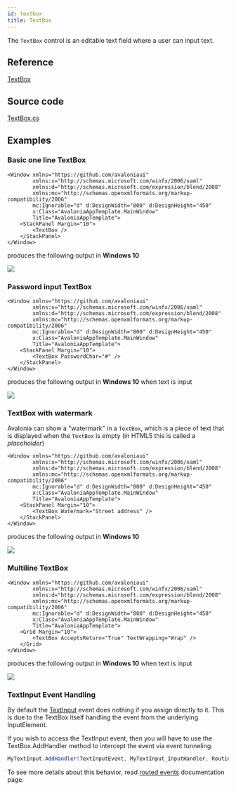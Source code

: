 ```yaml
---
id: textbox
title: TextBox
---
```


The `TextBox` control is an editable text field where a user can input text.

## Reference <a id="reference"></a>

[TextBox](http://reference.avaloniaui.net/api/Avalonia.Controls/TextBox/)

## Source code <a id="source-code"></a>

[TextBox.cs](https://github.com/AvaloniaUI/Avalonia/blob/master/src/Avalonia.Controls/TextBox.cs)

## Examples <a id="examples"></a>

### Basic one line TextBox <a id="basic-one-line-textbox"></a>

```markup
<Window xmlns="https://github.com/avaloniaui"
        xmlns:x="http://schemas.microsoft.com/winfx/2006/xaml"
        xmlns:d="http://schemas.microsoft.com/expression/blend/2008"
        xmlns:mc="http://schemas.openxmlformats.org/markup-compatibility/2006"
        mc:Ignorable="d" d:DesignWidth="800" d:DesignHeight="450"
        x:Class="AvaloniaAppTemplate.MainWindow"
        Title="AvaloniaAppTemplate">
    <StackPanel Margin="10">
        <TextBox />
    </StackPanel>
</Window>
```

produces the following output in **Windows 10**

  <div style={{textAlign: 'center'}}>
    <img src="/img/controls/textbox/textbox_basic.png"  />
  </div>


### Password input TextBox <a id="password-input-textbox"></a>

```markup
<Window xmlns="https://github.com/avaloniaui"
        xmlns:x="http://schemas.microsoft.com/winfx/2006/xaml"
        xmlns:d="http://schemas.microsoft.com/expression/blend/2008"
        xmlns:mc="http://schemas.openxmlformats.org/markup-compatibility/2006"
        mc:Ignorable="d" d:DesignWidth="800" d:DesignHeight="450"
        x:Class="AvaloniaAppTemplate.MainWindow"
        Title="AvaloniaAppTemplate">
    <StackPanel Margin="10">
        <TextBox PasswordChar="#" />
    </StackPanel>
</Window>
```

produces the following output in **Windows 10** when text is input

  <div style={{textAlign: 'center'}}>
    <img src="/img/controls/textbox/textbox_password.png"  />
  </div>


### TextBox with watermark <a id="textbox-with-watermark"></a>

Avalonia can show a "watermark" in a `TextBox`, which is a piece of text that is displayed when the `TextBox` is empty \(in HTML5 this is called a _placeholder_\)

```markup
<Window xmlns="https://github.com/avaloniaui"
        xmlns:x="http://schemas.microsoft.com/winfx/2006/xaml"
        xmlns:d="http://schemas.microsoft.com/expression/blend/2008"
        xmlns:mc="http://schemas.openxmlformats.org/markup-compatibility/2006"
        mc:Ignorable="d" d:DesignWidth="800" d:DesignHeight="450"
        x:Class="AvaloniaAppTemplate.MainWindow"
        Title="AvaloniaAppTemplate">
    <StackPanel Margin="10">
        <TextBox Watermark="Street address" />
    </StackPanel>
</Window>
```

produces the following output in **Windows 10**

  <div style={{textAlign: 'center'}}>
    <img src="/img/controls/textbox/textbox_watermark.png"  />
  </div>


### Multiline TextBox <a id="multiline-textbox"></a>

```markup
<Window xmlns="https://github.com/avaloniaui"
        xmlns:x="http://schemas.microsoft.com/winfx/2006/xaml"
        xmlns:d="http://schemas.microsoft.com/expression/blend/2008"
        xmlns:mc="http://schemas.openxmlformats.org/markup-compatibility/2006"
        mc:Ignorable="d" d:DesignWidth="800" d:DesignHeight="450"
        x:Class="AvaloniaAppTemplate.MainWindow"
        Title="AvaloniaAppTemplate">
    <Grid Margin="10">
        <TextBox AcceptsReturn="True" TextWrapping="Wrap" />
    </Grid>
</Window>
```

produces the following output in **Windows 10** when text is input

  <div style={{textAlign: 'center'}}>
    <img src="/img/controls/textbox/textbox_multiline.png"  />
  </div>

### TextInput Event Handling <a id="textinput-event-handling"></a>

By default the [TextInput](http://reference.avaloniaui.net/api/Avalonia.Input/InputElement/37F81F6F) event does nothing if you assign directly to it. This is due to the TextBox itself handling the event from the underlying InputElement.

If you wish to access the TextInput event, then you will have to use the TextBox.AddHandler method to intercept the event via event tunneling.

```csharp
MyTextInput.AddHandler(TextInputEvent, MyTextInput_InputHandler, RoutingStrategies.Tunnel);
```

To see more details about this behavior, read [routed events](../input/routed-events.md) documentation page.

